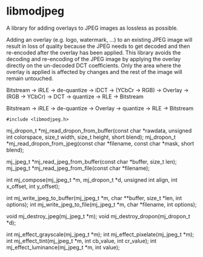 libmodjpeg
==========

A library for adding overlays to JPEG images as lossless as possible.

Adding an overlay (e.g. logo, watermark, ...) to an existing JPEG image will result in loss of quality because the JPEG
needs to get decoded and then re-encoded after the overlay has been applied. This library avoids the decoding and
re-encoding of the JPEG image by applying the overlay directly on the un-decoded DCT coefficients. Only the area where
the overlay is applied is affected by changes and the rest of the image will remain untouched.

Bitstream -> iRLE -> de-quantize -> iDCT -> (YCbCr -> RGB) -> Overlay -> (RGB -> YCbCr) -> DCT -> quantize -> RLE -> Bitstream

Bitstream -> iRLE -> de-quantize -> Overlay -> quantize -> RLE -> Bitstream


`#include <libmodjpeg.h>`

mj_dropon_t *mj_read_dropon_from_buffer(const char *rawdata, unsigned int colorspace, size_t width, size_t height, short blend);
mj_dropon_t *mj_read_dropon_from_jpeg(const char *filename, const char *mask, short blend);

mj_jpeg_t *mj_read_jpeg_from_buffer(const char *buffer, size_t len);
mj_jpeg_t *mj_read_jpeg_from_file(const char *filename);

int mj_compose(mj_jpeg_t *m, mj_dropon_t *d, unsigned int align, int x_offset, int y_offset);

int mj_write_jpeg_to_buffer(mj_jpeg_t *m, char **buffer, size_t *len, int options);
int mj_write_jpeg_to_file(mj_jpeg_t *m, char *filename, int options);

void mj_destroy_jpeg(mj_jpeg_t *m);
void mj_destroy_dropon(mj_dropon_t *d);

int mj_effect_grayscale(mj_jpeg_t *m);
int mj_effect_pixelate(mj_jpeg_t *m);
int mj_effect_tint(mj_jpeg_t *m, int cb_value, int cr_value);
int mj_effect_luminance(mj_jpeg_t *m, int value);